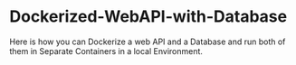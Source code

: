 # Dockerized-WebAPI-with-Database
Here is how you can Dockerize a web API and a Database and run both of them in Separate Containers in a local Environment.
